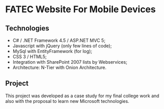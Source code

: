 FATEC Website For Mobile Devices
================================

Technologies
-----------
* C# / .NET Framework 4.5 / ASP.NET MVC 5;
* Javascript with jQuery (only few lines of code);
* MySql with EntityFramework (for log);
* CSS 3 / HTML5;
* Integration with SharePoint 2007 lists by Webservices;
* Architecture: N-Tier with Onion Architecture.

Project
-----------
This project was developed as a case study for my final college work and also with the proposal to learn new Microsoft technologies.